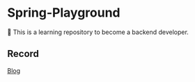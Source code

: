 # Spring-Playground
🌱 This is a learning repository to become a backend developer.


## Record
[Blog](https://dkswnkk.tistory.com/category/BackEnd%20%F0%9F%8C%B1)
